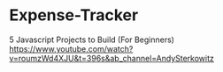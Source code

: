 # Expense-Tracker
5 Javascript Projects to Build (For Beginners)
https://www.youtube.com/watch?v=roumzWd4XJU&t=396s&ab_channel=AndySterkowitz
